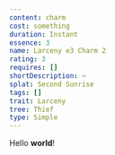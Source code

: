 ```yaml
---
content: charm
cost: something
duration: Instant
essence: 3
name: Larceny e3 Charm 2
rating: 3
requires: []
shortDescription: ~
splat: Second Sunrise
tags: []
trait: Larceny
tree: Thief
type: Simple
---
```


Hello **world**!
